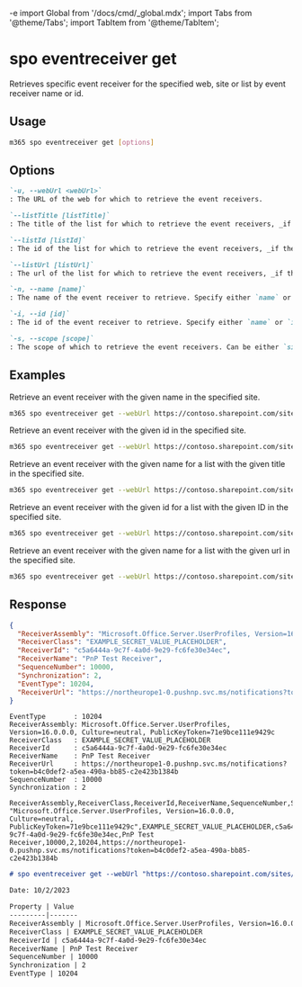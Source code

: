 -e <!-- DISCLAIMER: All secrets, passwords, and sensitive values in this document are examples only and not real credentials. -->
import Global from '/docs/cmd/_global.mdx';
import Tabs from '@theme/Tabs';
import TabItem from '@theme/TabItem';

# spo eventreceiver get

Retrieves specific event receiver for the specified web, site or list by event receiver name or id.

## Usage

```sh
m365 spo eventreceiver get [options]
```

## Options

```md definition-list
`-u, --webUrl <webUrl>`
: The URL of the web for which to retrieve the event receivers.

`--listTitle [listTitle]`
: The title of the list for which to retrieve the event receivers, _if the event receivers should be retrieved from a list_. Specify either `listTitle`, `listId` or `listUrl`.

`--listId [listId]`
: The id of the list for which to retrieve the event receivers, _if the event receivers should be retrieved from a list_. Specify either `listTitle`, `listId` or `listUrl`.

`--listUrl [listUrl]`
: The url of the list for which to retrieve the event receivers, _if the event receivers should be retrieved from a list_. Specify either `listTitle`, `listId` or `listUrl`.

`-n, --name [name]`
: The name of the event receiver to retrieve. Specify either `name` or `id` but not both.

`-i, --id [id]`
: The id of the event receiver to retrieve. Specify either `name` or `id` but not both.

`-s, --scope [scope]`
: The scope of which to retrieve the event receivers. Can be either `site` or `web`. Defaults to `web`. Only applicable when not specifying any of the list properties.
```

<Global />

## Examples

Retrieve an event receiver with the given name in the specified site.

```sh
m365 spo eventreceiver get --webUrl https://contoso.sharepoint.com/sites/contoso-sales --name 'PnP Test Receiver'
```

Retrieve an event receiver with the given id in the specified site.

```sh
m365 spo eventreceiver get --webUrl https://contoso.sharepoint.com/sites/contoso-sales --scope site --id c5a6444a-9c7f-4a0d-9e29-fc6fe30e34ec
```

Retrieve an event receiver with the given name for a list with the given title in the specified site.

```sh
m365 spo eventreceiver get --webUrl https://contoso.sharepoint.com/sites/contoso-sales --listTitle Events --name 'PnP Test Receiver'
```

Retrieve an event receiver with the given id for a list with the given ID in the specified site.

```sh
m365 spo eventreceiver get --webUrl https://contoso.sharepoint.com/sites/contoso-sales --listId '202b8199-b9de-43fd-9737-7f213f51c991' --id c5a6444a-9c7f-4a0d-9e29-fc6fe30e34ec
```

Retrieve an event receiver with the given name for a list with the given url in the specified site.

```sh
m365 spo eventreceiver get --webUrl https://contoso.sharepoint.com/sites/contoso-sales --listUrl '/sites/contoso-sales/lists/Events' --name 'PnP Test Receiver'
```

## Response

<Tabs>
  <TabItem value="JSON">

  ```json
  {
    "ReceiverAssembly": "Microsoft.Office.Server.UserProfiles, Version=16.0.0.0, Culture=neutral, PublicKeyToken=71e9bce111e9429c",
    "ReceiverClass": "EXAMPLE_SECRET_VALUE_PLACEHOLDER",
    "ReceiverId": "c5a6444a-9c7f-4a0d-9e29-fc6fe30e34ec",
    "ReceiverName": "PnP Test Receiver",
    "SequenceNumber": 10000,
    "Synchronization": 2,
    "EventType": 10204,
    "ReceiverUrl": "https://northeurope1-0.pushnp.svc.ms/notifications?token=b4c0def2-a5ea-490a-bb85-c2e423b1384b"
  }
  ```

  </TabItem>
  <TabItem value="Text">

  ```text
  EventType       : 10204
  ReceiverAssembly: Microsoft.Office.Server.UserProfiles, Version=16.0.0.0, Culture=neutral, PublicKeyToken=71e9bce111e9429c
  ReceiverClass   : EXAMPLE_SECRET_VALUE_PLACEHOLDER
  ReceiverId      : c5a6444a-9c7f-4a0d-9e29-fc6fe30e34ec
  ReceiverName    : PnP Test Receiver
  ReceiverUrl     : https://northeurope1-0.pushnp.svc.ms/notifications?token=b4c0def2-a5ea-490a-bb85-c2e423b1384b
  SequenceNumber  : 10000
  Synchronization : 2
  ```

  </TabItem>
  <TabItem value="CSV">

  ```csv
  ReceiverAssembly,ReceiverClass,ReceiverId,ReceiverName,SequenceNumber,Synchronization,EventType,ReceiverUrl
  "Microsoft.Office.Server.UserProfiles, Version=16.0.0.0, Culture=neutral, PublicKeyToken=71e9bce111e9429c",EXAMPLE_SECRET_VALUE_PLACEHOLDER,c5a6444a-9c7f-4a0d-9e29-fc6fe30e34ec,PnP Test Receiver,10000,2,10204,https://northeurope1-0.pushnp.svc.ms/notifications?token=b4c0def2-a5ea-490a-bb85-c2e423b1384b
  ```

  </TabItem>
  <TabItem value="Markdown">

  ```md
  # spo eventreceiver get --webUrl "https://contoso.sharepoint.com/sites/contoso-sales" --id "c5a6444a-9c7f-4a0d-9e29-fc6fe30e34ec"

  Date: 10/2/2023

  Property | Value
  ---------|-------
  ReceiverAssembly | Microsoft.Office.Server.UserProfiles, Version=16.0.0.0, Culture=neutral, PublicKeyToken=71e9bce111e9429c
  ReceiverClass | EXAMPLE_SECRET_VALUE_PLACEHOLDER
  ReceiverId | c5a6444a-9c7f-4a0d-9e29-fc6fe30e34ec
  ReceiverName | PnP Test Receiver
  SequenceNumber | 10000
  Synchronization | 2
  EventType | 10204
  ```

  </TabItem>
</Tabs>
